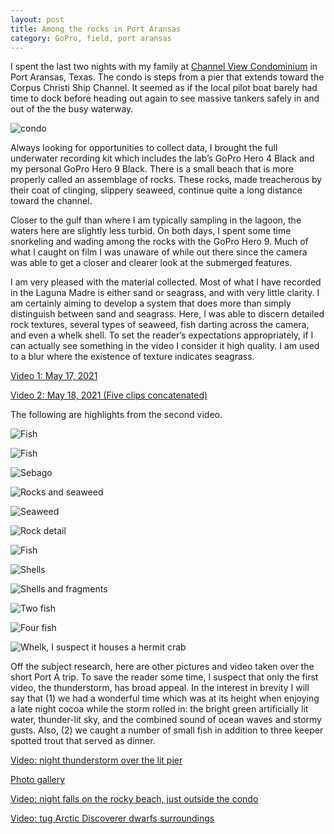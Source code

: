 ```yaml
---
layout: post
title: Among the rocks in Port Aransas
category: GoPro, field, port aransas
---
```


I spent the last two nights with my family at [Channel View Condominium](http://www.channelviewcondos.com/) in Port Aransas, Texas. The condo is steps from a pier that extends toward the Corpus Christi Ship Channel. It seemed as if the local pilot boat barely had time to dock before heading out again to see massive tankers safely in and out of the the busy waterway.

![condo](../images/condo.png)

Always looking for opportunities to collect data, I brought the full underwater recording kit which includes the lab’s GoPro Hero 4 Black and my personal GoPro Hero 9 Black. There is a small beach that is more properly called an assemblage of rocks. These rocks, made treacherous by their coat of clinging, slippery seaweed, continue quite a long distance toward the channel. 

Closer to the gulf than where I am typically sampling in the lagoon, the waters here are slightly less turbid. On both days, I spent some time snorkeling and wading among the rocks with the GoPro Hero 9. Much of what I caught on film I was unaware of while out there since the camera was able to get a closer and clearer look at the submerged features. 

I am very pleased with the material collected. Most of what I have recorded in the Laguna Madre is either sand or seagrass, and with very little clarity. I am certainly aiming to develop a system that does more than simply distinguish between sand and seagrass. Here, I was able to discern detailed rock textures, several types of seaweed, fish darting across the camera, and even a whelk shell. To set the reader’s expectations appropriately, if I can actually see something in the video I consider it high quality. I am used to a blur where the existence of texture indicates seagrass. 

[Video 1: May 17, 2021](https://youtu.be/x80pp6fHQYk)

[Video 2: May 18, 2021 (Five clips concatenated)](https://youtu.be/7qaApC8IK3w)

The following are highlights from the second video. 

![Fish](../images/4-11.png)

![Fish](../images/4-40-fish.png)

![Sebago](../images/5-09-sebago.png)

![Rocks and seaweed](../images/5-58-rocks_seaweed.png)

![Seaweed](../images/6-40-seaweed.png)

![Rock detail](../images/7-19-rocks.png)

![Fish](../images/9-43-fish.png)

![Shells](../images/12-29-shells.png)

![Shells and fragments](../images/13-12-shells_objects.png)

![Two fish](../images/15-42-twofish.png)

![Four fish](../images/15-55-fourfish.png)

![Whelk, I suspect it houses a hermit crab](../images/18-23-whelk.png)

Off the subject research, here are other pictures and video taken over the short Port A trip. To save the reader some time, I suspect that only the first video, the thunderstorm, has broad appeal. In the interest in brevity I will say that (1) we had a wonderful time which was at its height when enjoying a late night cocoa while the storm rolled in: the bright green artificially lit water, thunder-lit sky, and the combined sound of ocean waves and stormy gusts. Also, (2) we caught a number of small fish in addition to three keeper spotted trout that served as dinner. 

[Video: night thunderstorm over the lit pier](https://twitter.com/krell_evan/status/1394869829081915395)

[Photo gallery](https://photos.app.goo.gl/KL1zgyUtVhTySSBo8)

[Video: night falls on the rocky beach, just outside the condo](https://youtu.be/mM7OrfdPPbU)

[Video: tug Arctic Discoverer dwarfs surroundings](https://youtu.be/CxkPFfm-I1o)
